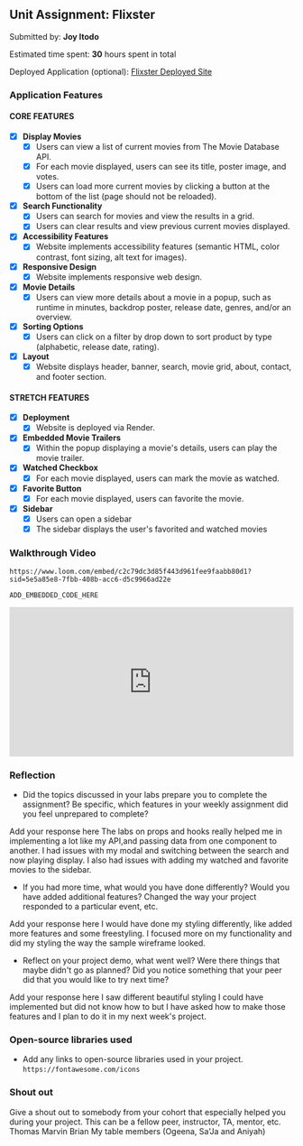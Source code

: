 ## Unit Assignment: Flixster

Submitted by: **Joy Itodo**

Estimated time spent: **30** hours spent in total

Deployed Application (optional): [Flixster Deployed Site](https://metau-project2-onehflix.onrender.com)

### Application Features

#### CORE FEATURES


- [X] **Display Movies**
  - [X] Users can view a list of current movies from The Movie Database API.
  - [X] For each movie displayed, users can see its title, poster image, and votes.
  - [X] Users can load more current movies by clicking a button at the bottom of the list (page should not be reloaded).
- [X] **Search Functionality**
  - [X] Users can search for movies and view the results in a grid.
  - [X] Users can clear results and view previous current movies displayed.
- [X] **Accessibility Features**
  - [X] Website implements accessibility features (semantic HTML, color contrast, font sizing, alt text for images).
- [X] **Responsive Design**
  - [X] Website implements responsive web design.
- [X] **Movie Details**
  - [X] Users can view more details about a movie in a popup, such as runtime in minutes, backdrop poster, release date, genres, and/or an overview.
- [X] **Sorting Options**
  - [X] Users can click on a filter by drop down to sort product by type (alphabetic, release date, rating).
- [X] **Layout**
  - [X] Website displays header, banner, search, movie grid, about, contact, and footer section.

#### STRETCH FEATURES

- [X] **Deployment**
  - [X] Website is deployed via Render.
- [X] **Embedded Movie Trailers**
  - [X] Within the popup displaying a movie's details, users can play the movie trailer.
- [X] **Watched Checkbox**
  - [X] For each movie displayed, users can mark the movie as watched.
- [X] **Favorite Button**
  - [X] For each movie displayed, users can favorite the movie.
- [X] **Sidebar**
  - [X] Users can open a sidebar
  - [X] The sidebar displays the user's favorited and watched movies

### Walkthrough Video

`https://www.loom.com/embed/c2c79dc3d85f443d961fee9faabb80d1?sid=5e5a85e8-7fbb-408b-acc6-d5c9966ad22e`

`ADD_EMBEDDED_CODE_HERE`
<div style="position: relative; padding-bottom: 52.5%; height: 0;">
  <iframe src="https://www.loom.com/embed/c2c79dc3d85f443d961fee9faabb80d1?sid=5e5a85e8-7fbb-408b-acc6-d5c9966ad22e" frameborder="0" webkitallowfullscreen mozallowfullscreen allowfullscreen style="position: absolute; top: 0; left: 0; width: 100%; height: 100%;"></iframe>
</div>

### Reflection

* Did the topics discussed in your labs prepare you to complete the assignment? Be specific, which features in your weekly assignment did you feel unprepared to complete?

Add your response here
The labs on props and hooks really helped me in implementing a lot like my API,and passing data from one component to another. I had issues with my modal and switching between the search and now playing display. I also had issues with adding my watched and favorite movies to the sidebar.

* If you had more time, what would you have done differently? Would you have added additional features? Changed the way your project responded to a particular event, etc.
  
Add your response here
I would have done my styling differently, like added more features and some freestyling. I focused more on my functionality and did my styling the way the sample wireframe looked. 

* Reflect on your project demo, what went well? Were there things that maybe didn't go as planned? Did you notice something that your peer did that you would like to try next time?

Add your response here
I saw different beautiful styling I could have implemented but did not know how to but I have asked how to make those features and I plan to do it in my next week's project.


### Open-source libraries used

- Add any links to open-source libraries used in your project.
  `https://fontawesome.com/icons`

### Shout out

Give a shout out to somebody from your cohort that especially helped you during your project. This can be a fellow peer, instructor, TA, mentor, etc.
Thomas
Marvin
Brian
My table members (Ogeena, Sa'Ja and Aniyah)

